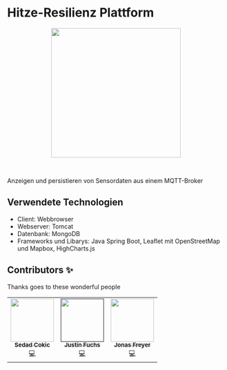 # Hitze-Resilienz Plattform

<p align="center">
    <img src="https://cdn.pixabay.com/photo/2019/06/23/15/42/thermometer-4294021__340.jpg" height="300px">
</p>

&nbsp;

Anzeigen und persistieren von Sensordaten aus einem MQTT-Broker

## Verwendete Technologien

- Client: Webbrowser
- Webserver: Tomcat
- Datenbank: MongoDB
- Frameworks und Libarys: Java Spring Boot, Leaflet mit OpenStreetMap und Mapbox,
    HighCharts.js 

## Contributors ✨

Thanks goes to these wonderful people

<!-- ALL-CONTRIBUTORS-LIST:START - Do not remove or modify this section -->
<!-- prettier-ignore-start -->
<!-- markdownlint-disable -->
<table>
  <tr>
    <td align="center"><a href="https://github.com/sejinsjn"><img src="https://avatars.githubusercontent.com/u/76414770?v=4" width="100px;" alt=""/><br /><sub><b>Sedad Cokic</b></sub></a><br /> 💻</td>
    <td align="center"><a href=""><img src="" width="100px;" alt=""/><br /><sub><b>Justin Fuchs</b></sub></a><br />💻</td>
      <td align="center"><a href="https://github.com/Jfreyer99"><img src="https://avatars.githubusercontent.com/u/66331634?v=4" width="100px;" alt=""/><br /><sub><b>Jonas Freyer</b></sub></a><br />💻</td>
  </tr>
</table>

<!-- markdownlint-enable -->
<!-- prettier-ignore-end -->
<!-- ALL-CONTRIBUTORS-LIST:END -->
